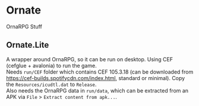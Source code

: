 # Ornate
OrnaRPG Stuff

## Ornate.Lite
A wrapper around OrnaRPG, so it can be run on desktop. Using CEF (cefglue + avalonia) to run the game.  
Needs `run/CEF` folder which contains CEF 105.3.18 (can be downloaded from https://cef-builds.spotifycdn.com/index.html, standard or minimal). Copy the `Resources/icudtl.dat` to `Release`.  
Also needs the OrnaRPG data in `run/data`, which can be extracted from an APK via `File` > `Extract content from apk...`.